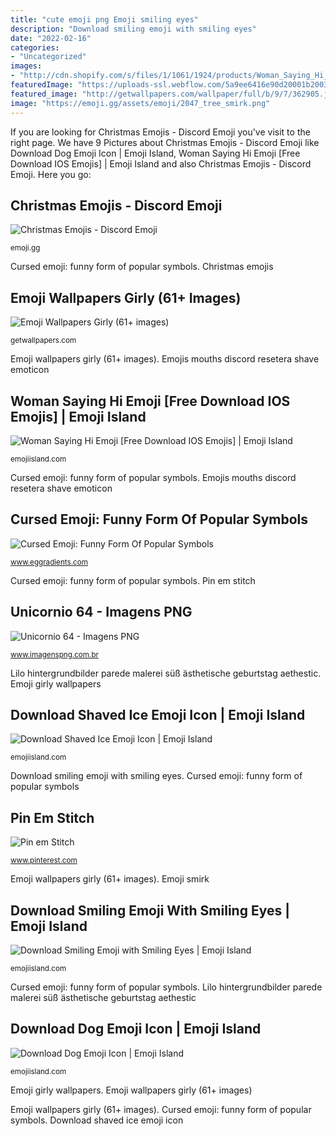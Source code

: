 ```yaml
---
title: "cute emoji png Emoji smiling eyes"
description: "Download smiling emoji with smiling eyes"
date: "2022-02-16"
categories:
- "Uncategorized"
images:
- "http://cdn.shopify.com/s/files/1/1061/1924/products/Woman_Saying_Hi_Emoji_Icon_ios10_grande.png?v=1571606113"
featuredImage: "https://uploads-ssl.webflow.com/5a9ee6416e90d20001b20038/5f8cb59ee3d2d320436ef415_15.png"
featured_image: "http://getwallpapers.com/wallpaper/full/b/9/7/362905.jpg"
image: "https://emoji.gg/assets/emoji/2047_tree_smirk.png"
---
```


If you are looking for Christmas Emojis - Discord Emoji you've visit to the right page. We have 9 Pictures about Christmas Emojis - Discord Emoji like Download Dog Emoji Icon | Emoji Island, Woman Saying Hi Emoji [Free Download IOS Emojis] | Emoji Island and also Christmas Emojis - Discord Emoji. Here you go:

## Christmas Emojis - Discord Emoji

![Christmas Emojis - Discord Emoji](https://emoji.gg/assets/emoji/2047_tree_smirk.png "Emoji smiling eyes")

<small>emoji.gg</small>

Cursed emoji: funny form of popular symbols. Christmas emojis

## Emoji Wallpapers Girly (61+ Images)

![Emoji Wallpapers Girly (61+ images)](http://getwallpapers.com/wallpaper/full/b/9/7/362905.jpg "Pin em stitch")

<small>getwallpapers.com</small>

Emoji wallpapers girly (61+ images). Emojis mouths discord resetera shave emoticon

## Woman Saying Hi Emoji [Free Download IOS Emojis] | Emoji Island

![Woman Saying Hi Emoji [Free Download IOS Emojis] | Emoji Island](http://cdn.shopify.com/s/files/1/1061/1924/products/Woman_Saying_Hi_Emoji_Icon_ios10_grande.png?v=1571606113 "Woman saying hi emoji [free download ios emojis]")

<small>emojiisland.com</small>

Cursed emoji: funny form of popular symbols. Emojis mouths discord resetera shave emoticon

## Cursed Emoji: Funny Form Of Popular Symbols

![Cursed Emoji: Funny Form Of Popular Symbols](https://uploads-ssl.webflow.com/5a9ee6416e90d20001b20038/5f8cb59ee3d2d320436ef415_15.png "Pin em stitch")

<small>www.eggradients.com</small>

Cursed emoji: funny form of popular symbols. Pin em stitch

## Unicornio 64 - Imagens PNG

![Unicornio 64 - Imagens PNG](http://www.imagenspng.com.br/wp-content/uploads/2017/04/unicornio-64.png "Download smiling emoji with smiling eyes")

<small>www.imagenspng.com.br</small>

Lilo hintergrundbilder parede malerei süß ästhetische geburtstag aethestic. Emoji girly wallpapers

## Download Shaved Ice Emoji Icon | Emoji Island

![Download Shaved Ice Emoji Icon | Emoji Island](https://cdn.shopify.com/s/files/1/1061/1924/products/Shaved_Ice_Emoji_grande.png?v=1571606067 "Christmas emojis")

<small>emojiisland.com</small>

Download smiling emoji with smiling eyes. Cursed emoji: funny form of popular symbols

## Pin Em Stitch

![Pin em Stitch](https://i.pinimg.com/736x/c6/60/8b/c6608b417b2c04b9b239f1ea6c749127.jpg "Emojis mouths discord resetera shave emoticon")

<small>www.pinterest.com</small>

Emoji wallpapers girly (61+ images). Emoji smirk

## Download Smiling Emoji With Smiling Eyes | Emoji Island

![Download Smiling Emoji with Smiling Eyes | Emoji Island](http://cdn.shopify.com/s/files/1/1061/1924/products/Smiling_Emoji_with_Smiling_Eyes_grande.png?v=1480481060 "Emoji girly wallpapers")

<small>emojiisland.com</small>

Cursed emoji: funny form of popular symbols. Lilo hintergrundbilder parede malerei süß ästhetische geburtstag aethestic

## Download Dog Emoji Icon | Emoji Island

![Download Dog Emoji Icon | Emoji Island](https://cdn.shopify.com/s/files/1/1061/1924/files/Dog_Emoji.png?9898922749706957214 "Emoji girly wallpapers")

<small>emojiisland.com</small>

Emoji girly wallpapers. Emoji wallpapers girly (61+ images)

Emoji wallpapers girly (61+ images). Cursed emoji: funny form of popular symbols. Download shaved ice emoji icon

